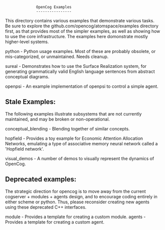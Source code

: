 
                  OpenCog Examples
                  ----------------

This directory contains various examples that demonstrate various tasks.
Be sure to explore the github.com/opencog/atomspace/examples directory
first, as that provides most of the simpler examples, as well as showing
how to use the core infrastructure.  The examples here domonstrate
mostly higher-level systems.


python          - Python usage examples.  Most of these are probably
                  obsolete, or mis-categorized, or unmaintained. Needs
                  cleanup.

sureal          - Demonstrates how to use the Surface Realization
                  system, for generating grammatically valid English
                  language sentences from abstract conceptual
                  diagrams.

openpsi        - An example implementation of openpsi to control a simple
                  agent.

Stale Examples:
---------------
The following examples illustrate subsystems that are not currently
maintained, and may be broken or non-operational.

conceptual_blending - Blending together of similar concepts.

hopfield        - Provides a toy example for Economic Attention
                  Allocation Networks, emulating a type of associative
                  memory neural network called a 'Hopfield network'.

visual_demos    - A number of demos to visually represent the dynamics
                  of OpenCog.

Deprecated examples:
--------------------
The strategic direction for opencog is to move away from the current
cogserver + modules + agents design, and to encourage coding entirely
in either scheme or python.   Thus, please reconsider creating new
agents using these deprecated C++ interfaces.

module          - Provides a template for creating a custom module.
agents          - Provides a template for creating a custom agent.
